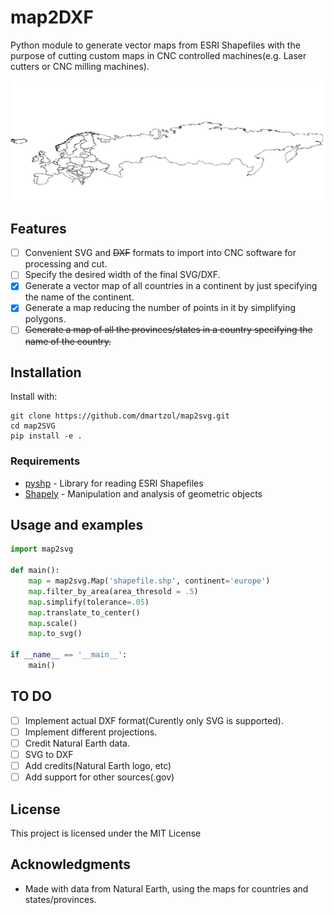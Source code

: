 # map2DXF

Python module to generate vector maps from ESRI Shapefiles with the purpose of cutting custom maps in CNC controlled machines(e.g. Laser cutters or CNC milling machines).

![Example](https://github.com/dmartzol/dmartzol.github.io/raw/master/images/europe/europe.png)

## Features

- [ ] Convenient SVG and <del>DXF</del> formats to import into CNC software for processing and cut.
- [ ] Specify the desired width of the final SVG/DXF.
- [x] Generate a vector map of all countries in a continent by just specifying the name of the continent.
- [x] Generate a map reducing the number of points in it by simplifying polygons.
- [ ] <del>Generate a map of all the provinces/states in a country specifying the name of the country.</del>

## Installation

Install with:

```
git clone https://github.com/dmartzol/map2svg.git
cd map2SVG
pip install -e .
```


### Requirements

* [pyshp](https://github.com/GeospatialPython/pyshp) - Library for reading ESRI Shapefiles
* [Shapely](https://github.com/Toblerity/Shapely) - Manipulation and analysis of geometric objects

## Usage and examples
```python
import map2svg

def main():
    map = map2svg.Map('shapefile.shp', continent='europe')
    map.filter_by_area(area_thresold = .5)
    map.simplify(tolerance=.05)
    map.translate_to_center()
    map.scale()
    map.to_svg()

if __name__ == '__main__':
    main()
```

## TO DO
- [ ] Implement actual DXF format(Curently only SVG is supported).
- [ ] Implement different projections.
- [ ] Credit Natural Earth data.
- [ ] SVG to DXF
- [ ] Add credits(Natural Earth logo, etc)
- [ ] Add support for other sources(.gov)

## License

This project is licensed under the MIT License

## Acknowledgments

*  Made with data from Natural Earth, using the maps for countries and states/provinces.
